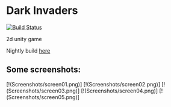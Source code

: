 # Dark Invaders
[![Build Status](https://travis-ci.org/cyberimp/Dark-Invaders.svg?branch=master)](https://travis-ci.org/cyberimp/Dark-Invaders)

2d unity game

Nightly build [here](https://www.dropbox.com/s/16gg7b1a1snmd4p/invaders_nightly.zip?dl=0)

## Some screenshots:
[!(Screenshots/screen01.png)]
[!(Screenshots/screen02.png)]
[!(Screenshots/screen03.png)]
[!(Screenshots/screen04.png)]
[!(Screenshots/screen05.png)]

